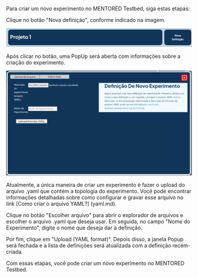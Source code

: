 Para criar um novo experimento no MENTORED Testbed, siga estas etapas:

Clique no botão "Nova definição", conforme indicado na imagem.

![New Definition button](img/experiment-definition-page-new-definition-pt.png "New Definition button")


Após clicar no botão, uma PopUp será aberta com informações sobre a criação do experimento.

![PopUp de nova definição](img/experiment-definition-popup-pt.png "PopUp de nova definição")


Atualmente, a única maneira de criar um experimento é fazer o upload do arquivo .yaml que contém a topologia do experimento. Você pode encontrar informações detalhadas sobre como configurar e gravar esse arquivo no link [Como criar o arquivo YAML?] (yaml.md).

Clique no botão "Escolher arquivo" para abrir o explorador de arquivos e escolher o arquivo .yaml que deseja usar. Em seguida, no campo "Nome do Experimento", digite o nome que deseja dar à definição.

Por fim, clique em "Upload (YAML format)". Depois disso, a janela Popup será fechada e a lista de definições será atualizada com a definição recém-criada.

Com essas etapas, você pode criar um novo experimento no MENTORED Testbed.